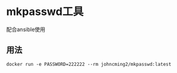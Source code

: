 mkpasswd工具
========

配合ansible使用

用法
--------

```
docker run -e PASSWORD=222222 --rm johncming2/mkpasswd:latest
```
